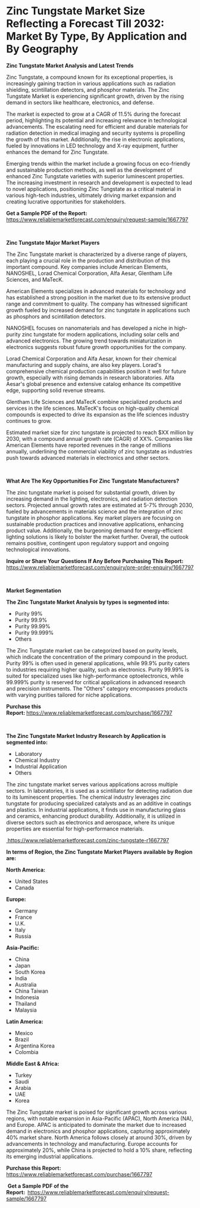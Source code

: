 <p><h1>Zinc Tungstate Market Size Reflecting a Forecast Till 2032: Market By Type, By Application and By Geography</h1></p><p><strong>Zinc Tungstate Market Analysis and Latest Trends</strong></p>
<p><p>Zinc Tungstate, a compound known for its exceptional properties, is increasingly gaining traction in various applications such as radiation shielding, scintillation detectors, and phosphor materials. The Zinc Tungstate Market is experiencing significant growth, driven by the rising demand in sectors like healthcare, electronics, and defense.</p><p>The market is expected to grow at a CAGR of 11.5% during the forecast period, highlighting its potential and increasing relevance in technological advancements. The escalating need for efficient and durable materials for radiation detection in medical imaging and security systems is propelling the growth of this market. Additionally, the rise in electronic applications, fueled by innovations in LED technology and X-ray equipment, further enhances the demand for Zinc Tungstate.</p><p>Emerging trends within the market include a growing focus on eco-friendly and sustainable production methods, as well as the development of enhanced Zinc Tungstate varieties with superior luminescent properties. The increasing investment in research and development is expected to lead to novel applications, positioning Zinc Tungstate as a critical material in various high-tech industries, ultimately driving market expansion and creating lucrative opportunities for stakeholders.</p></p>
<p><strong>Get a Sample PDF of the Report:&nbsp;</strong> <a href="https://www.reliablemarketforecast.com/enquiry/request-sample/1667797?utm_campaign=2993&utm_medium=2&utm_source=Github&utm_content=ia&utm_term=18042025&utm_id=zinc-tungstate">https://www.reliablemarketforecast.com/enquiry/request-sample/1667797</a></p>
<p>&nbsp;</p>
<p><strong>Zinc Tungstate Major Market Players</strong></p>
<p><p>The Zinc Tungstate market is characterized by a diverse range of players, each playing a crucial role in the production and distribution of this important compound. Key companies include American Elements, NANOSHEL, Lorad Chemical Corporation, Alfa Aesar, Glentham Life Sciences, and MaTecK.</p><p>American Elements specializes in advanced materials for technology and has established a strong position in the market due to its extensive product range and commitment to quality. The company has witnessed significant growth fueled by increased demand for zinc tungstate in applications such as phosphors and scintillation detectors.</p><p>NANOSHEL focuses on nanomaterials and has developed a niche in high-purity zinc tungstate for modern applications, including solar cells and advanced electronics. The growing trend towards miniaturization in electronics suggests robust future growth opportunities for the company.</p><p>Lorad Chemical Corporation and Alfa Aesar, known for their chemical manufacturing and supply chains, are also key players. Lorad's comprehensive chemical production capabilities position it well for future growth, especially with rising demands in research laboratories. Alfa Aesar's global presence and extensive catalog enhance its competitive edge, supporting solid revenue streams.</p><p>Glentham Life Sciences and MaTecK combine specialized products and services in the life sciences. MaTecK's focus on high-quality chemical compounds is expected to drive its expansion as the life sciences industry continues to grow.</p><p>Estimated market size for zinc tungstate is projected to reach $XX million by 2030, with a compound annual growth rate (CAGR) of XX%. Companies like American Elements have reported revenues in the range of millions annually, underlining the commercial viability of zinc tungstate as industries push towards advanced materials in electronics and other sectors.</p></p>
<p>&nbsp;</p>
<p><strong>What Are The Key Opportunities For Zinc Tungstate Manufacturers?</strong></p>
<p><p>The zinc tungstate market is poised for substantial growth, driven by increasing demand in the lighting, electronics, and radiation detection sectors. Projected annual growth rates are estimated at 5-7% through 2030, fueled by advancements in materials science and the integration of zinc tungstate in phosphor applications. Key market players are focusing on sustainable production practices and innovative applications, enhancing product value. Additionally, the burgeoning demand for energy-efficient lighting solutions is likely to bolster the market further. Overall, the outlook remains positive, contingent upon regulatory support and ongoing technological innovations.</p></p>
<p><strong>Inquire or Share Your Questions If Any Before Purchasing This Report:</strong> <a href="https://www.reliablemarketforecast.com/enquiry/pre-order-enquiry/1667797?utm_campaign=2993&utm_medium=2&utm_source=Github&utm_content=ia&utm_term=18042025&utm_id=zinc-tungstate">https://www.reliablemarketforecast.com/enquiry/pre-order-enquiry/1667797</a></p>
<p>&nbsp;</p>
<p><strong>Market Segmentation</strong></p>
<p><strong>The Zinc Tungstate Market Analysis by types is segmented into:</strong></p>
<p><ul><li>Purity 99%</li><li>Purity 99.9%</li><li>Purity 99.99%</li><li>Purity 99.999%</li><li>Others</li></ul></p>
<p><p>The Zinc Tungstate market can be categorized based on purity levels, which indicate the concentration of the primary compound in the product. Purity 99% is often used in general applications, while 99.9% purity caters to industries requiring higher quality, such as electronics. Purity 99.99% is suited for specialized uses like high-performance optoelectronics, while 99.999% purity is reserved for critical applications in advanced research and precision instruments. The "Others" category encompasses products with varying purities tailored for niche applications.</p></p>
<p><strong>Purchase this Report:&nbsp;</strong><a href="https://www.reliablemarketforecast.com/purchase/1667797?utm_campaign=2993&utm_medium=2&utm_source=Github&utm_content=ia&utm_term=18042025&utm_id=zinc-tungstate">https://www.reliablemarketforecast.com/purchase/1667797</a></p>
<p>&nbsp;</p>
<p><strong>The Zinc Tungstate Market Industry Research by Application is segmented into:</strong></p>
<p><ul><li>Laboratory</li><li>Chemical Industry</li><li>Industrial Application</li><li>Others</li></ul></p>
<p><p>The zinc tungstate market serves various applications across multiple sectors. In laboratories, it is used as a scintillator for detecting radiation due to its luminescent properties. The chemical industry leverages zinc tungstate for producing specialized catalysts and as an additive in coatings and plastics. In industrial applications, it finds use in manufacturing glass and ceramics, enhancing product durability. Additionally, it is utilized in diverse sectors such as electronics and aerospace, where its unique properties are essential for high-performance materials.</p></p>
<p><a href="https://www.reliablemarketforecast.com/zinc-tungstate-r1667797?utm_campaign=2993&utm_medium=2&utm_source=Github&utm_content=ia&utm_term=18042025&utm_id=zinc-tungstate">&nbsp;https://www.reliablemarketforecast.com/zinc-tungstate-r1667797</a></p>
<p><strong>In terms of Region, the Zinc Tungstate Market Players available by Region are:</strong></p>
<p>
    <p> <strong> North America: </strong>
        <ul>
            <li>United States</li>
            <li>Canada</li>
        </ul>
        </p> 
    <p> <strong> Europe: </strong>
        <ul>
            <li>Germany</li>
            <li>France</li>
            <li>U.K.</li>
            <li>Italy</li>
            <li>Russia</li>
        </ul>
        </p> 
    <p> <strong> Asia-Pacific: </strong>
        <ul>
            <li>China</li>
            <li>Japan</li>
            <li>South Korea</li>
            <li>India</li>
            <li>Australia</li>
            <li>China Taiwan</li>
            <li>Indonesia</li>
            <li>Thailand</li>
            <li>Malaysia</li>
        </ul>
        </p> 
    <p> <strong> Latin America: </strong>
        <ul>
            <li>Mexico</li>
            <li>Brazil</li>
            <li>Argentina Korea</li>
            <li>Colombia</li>
        </ul>
        </p> 
    <p> <strong> Middle East & Africa: </strong>
        <ul>
            <li>Turkey</li>
            <li>Saudi</li>
            <li>Arabia</li>
            <li>UAE</li>
            <li>Korea</li>
        </ul>
    </p>
    </p>
<p><p>The Zinc Tungstate market is poised for significant growth across various regions, with notable expansion in Asia-Pacific (APAC), North America (NA), and Europe. APAC is anticipated to dominate the market due to increased demand in electronics and phosphor applications, capturing approximately 40% market share. North America follows closely at around 30%, driven by advancements in technology and manufacturing. Europe accounts for approximately 20%, while China is projected to hold a 10% share, reflecting its emerging industrial applications.</p></p>
<p><strong>Purchase this Report: </strong><a href="https://www.reliablemarketforecast.com/purchase/1667797?utm_campaign=2993&utm_medium=2&utm_source=Github&utm_content=ia&utm_term=18042025&utm_id=zinc-tungstate">https://www.reliablemarketforecast.com/purchase/1667797</a></p>
<p>&nbsp;<strong>Get a Sample PDF of the Report:&nbsp;&nbsp;</strong><a href="https://www.reliablemarketforecast.com/enquiry/request-sample/1667797?utm_campaign=2993&utm_medium=2&utm_source=Github&utm_content=ia&utm_term=18042025&utm_id=zinc-tungstate">https://www.reliablemarketforecast.com/enquiry/request-sample/1667797</a></p>
<p><strong></strong></p>
<p><p></p><p></p><p></p></p>